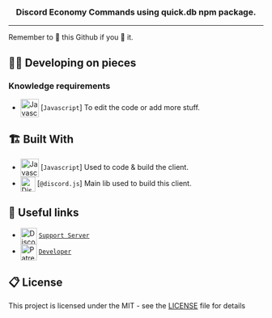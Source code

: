 <h3 align="center">
    Discord Economy Commands using quick.db npm package.
</h3>

<hr>

Remember to 🌟 this Github if you 💖 it.

## 👨‍💻 Developing on pieces

### Knowledge requirements

-   <img src="https://i.imgur.com/c5d7pwC.png" alt="Javascript" width="36" align="center"> [`Javascript`] To edit the code or add more stuff.

## 🏗️ Built With

-   <img src="https://i.imgur.com/c5d7pwC.png" alt="Javascript" width="36" align="center"> [`Javascript`] Used to code & build the client.
-   <img src="https://i.imgur.com/I1MGCQ9.png" alt="Discord.js" width="29" align="center"> [`@discord.js`] Main lib used to build this client.

## 🔗 Useful links

-   <img src="https://i.imgur.com/XWqj2km.png" alt="Discord" width="32" align="center"> [`Support Server`][discord]
-   <img src="http://cdn.charliewave.me/favicon.ico" alt="Patreon" width="32" align="center"> [`Developer`][dev]

## 📋 License

This project is licensed under the MIT - see the [LICENSE](LICENSE.md) file for details

[discord]: https://discord.gg/2g8YrrhPEb
[dev]: https://skillzl.cash/
